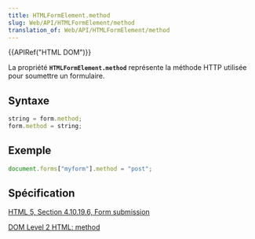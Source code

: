 ```yaml
---
title: HTMLFormElement.method
slug: Web/API/HTMLFormElement/method
translation_of: Web/API/HTMLFormElement/method
---
```


{{APIRef("HTML DOM")}}

La propriété **`HTMLFormElement.method`** représente la méthode HTTP utilisée pour soumettre un formulaire.

## Syntaxe

```js
string = form.method;
form.method = string;
```

## Exemple

```js
document.forms["myform"].method = "post";
```

## Spécification

[HTML 5, Section 4.10.19.6, Form submission](http://www.w3.org/TR/html5/association-of-controls-and-forms.html#dom-fs-method)

[DOM Level 2 HTML: method](http://www.w3.org/TR/DOM-Level-2-HTML/html.html#ID-82545539)
